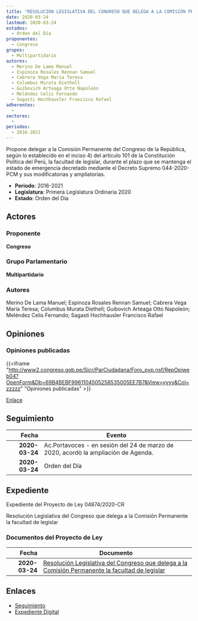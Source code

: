 ```yaml
---
title: "RESOLUCIÓN LEGISLATIVA DEL CONGRESO QUE DELEGA A LA COMISIÓN PERMANENTE LA FACULTAD DE LEGISLAR"
date: 2020-03-24
lastmod: 2020-03-24
estados: 
  - Orden del Día
proponentes: 
  - Congreso
grupos: 
  - Multipartidario
autores: 
  - Merino De Lama Manuel
  - Espinoza Rosales Rennan Samuel
  - Cabrera Vega María Teresa
  - Columbus Murata Diethell
  - Guibovich Arteaga Otto Napoleón
  - Meléndez Celis Fernando
  - Sagasti Hochhausler Francisco Rafael
adherentes: 
  - 
sectores: 
  - 
periodos: 
  - 2016-2021
---
```


Propone delegar a la Comisión Permanente del Congreso de la República, según lo establecido en el inciso 4) del artículo 101 de la Constitución Política del Perú, la facultad de legislar, durante el plazo que se mantenga el estado de emergencia decretado mediante el Decreto Supremo 044-2020-PCM y sus modificatorias y ampliatorias.

- **Periodo**: 2016-2021
- **Legislatura**: Primera Legislatura Ordinaria 2020
- **Estado**: Orden del Día

## Actores

### Proponente

**Congreso**

### Grupo Parlamentario

**Multipartidario**

### Autores

Merino De Lama Manuel; Espinoza Rosales Rennan Samuel; Cabrera Vega María Teresa; Columbus Murata Diethell; Guibovich Arteaga Otto Napoleón; Meléndez Celis Fernando; Sagasti Hochhausler Francisco Rafael


## Opiniones

### Opiniones publicadas

{{<iframe "http://www2.congreso.gob.pe/Sicr/ParCiudadana/Foro_pvp.nsf/RepOpiweb04?OpenForm&Db=69B4BEBF9961104505258535005EE7B7&View=yyyy&Col=zzzzz" "Opiniones publicadas" >}}

[Enlace](http://www2.congreso.gob.pe/Sicr/ParCiudadana/Foro_pvp.nsf/RepOpiweb04?OpenForm&Db=69B4BEBF9961104505258535005EE7B7&View=yyyy&Col=zzzzz)

## Seguimiento

| Fecha | Evento |
|------:|--------|
| **2020-03-24** | Ac.Portavoces - en sesiòn del 24 de marzo de 2020, acordò la ampliaciòn de Agenda.|
| **2020-03-24** | Orden del Día|


## Expediente

Expediente del Proyecto de Ley 04874/2020-CR

Resolución Legislativa del Congreso que delega a la Comisión Permanente la facultad de legislar


### Documentos del Proyecto de Ley

| Fecha | Documento |
|------:|--------|
| **2020-03-24** | [Resolución Legislativa del Congreso que delega a la Comisión Permanente la facultad de legislar](http://www.leyes.congreso.gob.pe/Documentos/2016_2021/Proyectos_de_Ley_y_de_Resoluciones_Legislativas/PL04874-20200324.pdf) |

## Enlaces 

- [Seguimiento](http://www2.congreso.gob.pe/Sicr/TraDocEstProc/CLProLey2016.nsf/f7fff46988ca05b1052578e100829cc7/8697704cdaac4a7705258535006d463b?OpenDocument)
- [Expediente Digital](http://www2.congreso.gob.pe/Sicr/TraDocEstProc/CLProLey2016.nsf/f7fff46988ca05b1052578e100829cc7/8697704cdaac4a7705258535006d463b?OpenDocument&Click=05257FB7005EB655.eb71d0cf91d8294e05256cdf006b5706/$Body/0.1C6C)
